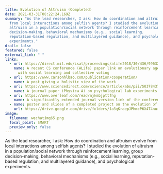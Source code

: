 ```yaml
---
title: Evolution of Altruism (Completed)
date: 2021-03-31T00:22:24.169Z
summary: "As the lead researcher, I ask: How do coordination and altruism evolve
  from local interactions among selfish agents? I studied the evolution of
  altruism in a population/social network through reinforcement learning, group
  decision-making, behavioral mechanisms (e.g., social learning,
  reputation-based regulation, and multilayered guidance), and psychological
  experiments."
draft: false
featured: false
external_link: " "
links:
  - url: https://direct.mit.edu/isal/proceedings/alife2018/30/436/99632
    name: A recent CS conference (ALife) paper link on evolutionary agent simulation
      with social learning and collective voting
  - url: https://www.carsonhlbao.com/publication/cooperation/
    name: A post giving a holistic view of the work
  - url: https://www.sciencedirect.com/science/article/abs/pii/S037843711730938X?via%3Dihub
    name: A journal paper (Physica A) on psychological lab experiments and simulation
  - url: https://www.overleaf.com/read/njkmbjpttfhg
    name: A significantly extended journal version link of the conference paper
  - name: poster and slides of a completed project on the evolution of cooperation
    url: https://drive.google.com/drive/folders/1a3qKraepJPhmcP6X4T4nurX-B6d0ZLjP?usp=sharing
image:
  filename: wechatimg65.png
  focal_point: SMART
  preview_only: false
---
```

As the lead researcher, I ask: How do coordination and altruism evolve from local interactions among selfish agents? I studied the evolution of altruism in a population/social network through reinforcement learning, group decision-making, behavioral mechanisms (e.g., social learning, reputation-based regulation, and multilayered guidance), and psychological experiments.